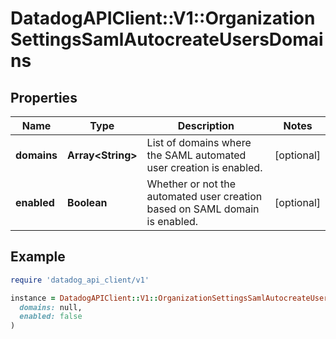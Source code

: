 # DatadogAPIClient::V1::OrganizationSettingsSamlAutocreateUsersDomains

## Properties

| Name | Type | Description | Notes |
| ---- | ---- | ----------- | ----- |
| **domains** | **Array&lt;String&gt;** | List of domains where the SAML automated user creation is enabled. | [optional] |
| **enabled** | **Boolean** | Whether or not the automated user creation based on SAML domain is enabled. | [optional] |

## Example

```ruby
require 'datadog_api_client/v1'

instance = DatadogAPIClient::V1::OrganizationSettingsSamlAutocreateUsersDomains.new(
  domains: null,
  enabled: false
)
```


